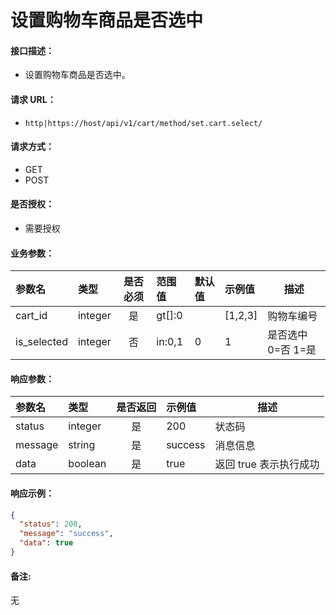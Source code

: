 # 设置购物车商品是否选中

#### 接口描述：
- 设置购物车商品是否选中。

#### 请求 URL：
- `http|https://host/api/v1/cart/method/set.cart.select/`

#### 请求方式：
- GET
- POST

#### 是否授权：
- 需要授权

#### 业务参数：
|参数名|类型|是否必须|范围值|默认值|示例值|描述|
|:----|:---|:---:|:-----|:-----|:-----|-----|
|cart_id |integer |是 |gt[]:0 | |[1,2,3] |购物车编号 |
|is_selected |integer |否 |in:0,1 |0 |1 |是否选中 0=否 1=是 |

#### 响应参数：
|参数名|类型|是否返回|示例值|描述|
|:-----|:-----|:---:|:-----|-----|
|status |integer |是 |200 |状态码 |
|message |string |是 |success |消息信息 |
|data |boolean |是 |true |返回 true 表示执行成功 |

#### 响应示例：
```json
{
  "status": 200,
  "message": "success",
  "data": true
}
```

#### 备注:
无